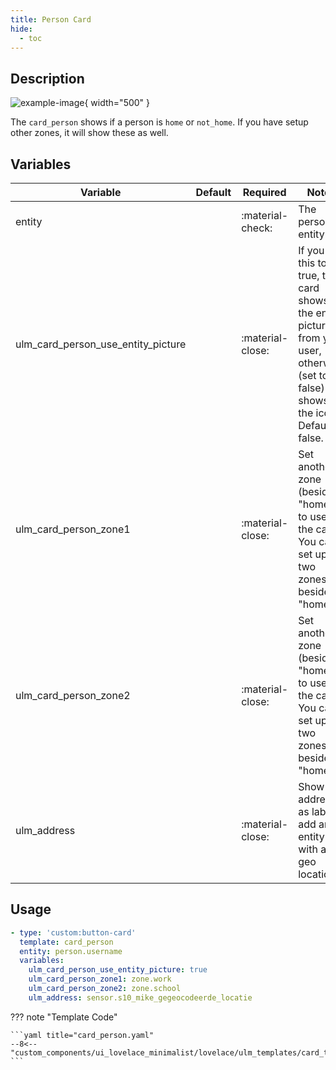 ```yaml
---
title: Person Card
hide:
  - toc
---
```

<!-- markdownlint-disable MD046 -->

## Description

![example-image](../../assets/img/ulm_cards/card_person.png){ width="500" }

The `card_person` shows if a person is `home` or `not_home`. If you have setup other zones, it will show these as well.

## Variables

| Variable | Default | Required         | Notes             |
|----------|---------|------------------|-------------------|
| entity     |         | :material-check: | The person entity |
| ulm_card_person_use_entity_picture |       | :material-close: | If you set this to true, the card shows the entity picture from your user, otherwise (set to false) shows the icon. Default is false. |
| ulm_card_person_zone1     |         | :material-close: | Set another zone (beside "home") to use for the card. You can set up two zones besides "home". |
| ulm_card_person_zone2     |         | :material-close: | Set another zone (beside "home") to use for the card. You can set up two zones besides "home". |
| ulm_address     |         | :material-close: | Show an address as label, add an entity with a geo location |

## Usage

```yaml
- type: 'custom:button-card'
  template: card_person
  entity: person.username
  variables:
    ulm_card_person_use_entity_picture: true
    ulm_card_person_zone1: zone.work
    ulm_card_person_zone2: zone.school
    ulm_address: sensor.s10_mike_gegeocodeerde_locatie
```

??? note "Template Code"

    ```yaml title="card_person.yaml"
    --8<-- "custom_components/ui_lovelace_minimalist/lovelace/ulm_templates/card_templates/cards/card_person.yaml"
    ```
